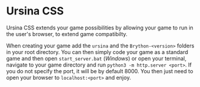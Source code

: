 # Ursina CSS

Ursina CSS extends your game possibilities by allowing your game to run in the user's browser, to extend game compatibilty.

When creating your game add the ``ursina`` and the ``Brython-<version>`` folders in your root directory.
You can then simply code your game as a standard game and then open ``start_server.bat`` (*Windows*) or open your terminal, navigate to your game directory and run ``python3 -m http.server <port>``.
If you do not specify the port, it will be by default 8000.
You then just need to open your browser to ``localhost:<port>`` and enjoy.
